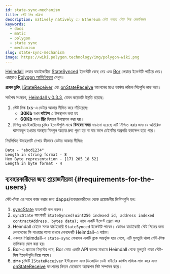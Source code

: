 ```yaml
---
id: state-sync-mechanism
title: স্টেট সিঙ্ক প্রক্রিয়া
description: natively natively ে Ethereum ডেটা পড়তে স্টেট সিঙ্ক মেকানিজম
keywords:
  - docs
  - matic
  - polygon
  - state sync
  - mechanism
slug: state-sync-mechanism
image: https://wiki.polygon.technology/img/polygon-wiki.png
---
```


[Heimdall](/docs/maintain/glossary.md#heimdall) লেয়ার যাচাইকারীরা [StateSynced](https://github.com/maticnetwork/contracts/blob/a4c26d59ca6e842af2b8d2265be1da15189e29a4/contracts/root/stateSyncer/StateSender.sol#L24) ইভেন্টটি বেছে নেয় এবং [Bor](/docs/maintain/glossary.md#bor) লেয়ারে ইভেন্টটি পাঠিয়ে দেয়। এছাড়াও [Polygon আর্কিটেকচার](/docs/pos/polygon-architecture) দেখুন।

**প্রাপক চুক্তি**, [IStateReceiver](https://github.com/maticnetwork/genesis-contracts/blob/master/contracts/IStateReceiver.sol) এবং [onStateReceive](https://github.com/maticnetwork/genesis-contracts/blob/05556cfd91a6879a8190a6828428f50e4912ee1a/contracts/IStateReceiver.sol#L5) ফাংশনের মধ্যে কাস্টম লজিক সিটগুলি লাভ করে।

সর্বশেষ সংস্করণ, [Heimdall v.0.3.3](https://github.com/maticnetwork/heimdall/releases/tag/v0.3.3), যেমন কয়েকটি উন্নতি রয়েছে:
1. স্টেট সিঙ্ক txs-এ ডেটার আকার সীমিত করে দাঁড়িয়েছে:
    * **30Kb** যখন **বাইটস** এ উপস্থাপন করা হয়
    * **60Kb** যখন **স্ট্রিং** হিসাবে উপস্থাপন করা হয়।
2. বিভিন্ন যাচাইকারীদের চুক্তির ইভেন্টগুলি মাঝে **বিলম্বের সময়** বাড়ানো হয়েছে এটি নিশ্চিত করার জন্য যে অতিরিক্ত ঘটনাবহুল হওয়ার অবস্থায় মিমপুল অত্যন্ত দ্রুত পূরণ হয় না যার ফলে চেইনটির অগ্রগতি হস্তক্ষেপ হতে পরে।

নিম্নলিখিত উদাহরণটি দেখায় কীভাবে ডেটার আকার সীমিত:

```
Data - "abcd1234"
Length in string format - 8
Hex Byte representation - [171 205 18 52]
Length in byte format - 4
```

## ব্যবহারকারীদের জন্য প্রয়োজনীয়তা {#requirements-for-the-users}

স্টেট-সিঙ্ক এর সাথে কাজ করার জন্য dapps/ব্যবহারকারীদের থেকে প্রয়োজনীয় জিনিসগুলি হল:

1.  [syncState](https://github.com/maticnetwork/contracts/blob/19163ddecf91db17333859ae72dd73c91bee6191/contracts/root/stateSyncer/StateSender.sol#L33) ফাংশনটি কল করুন।
2. `syncState` ফাংশনটি `StateSynced(uint256 indexed id, address indexed contractAddress, bytes data);` নামে একটি ইভেন্ট প্রেরণ করে
3. Heimdall চেইনে সমস্ত যাচাইকারী `StateSynced` ইভেন্টটি পাবেন। কোনও যাচাইকারী স্টেট সিঙ্কের জন্য লেনদেনের ফি পাওয়ার আশা রাখলে লেনদেনটি Heimdall-এ পাঠান।
4. একবার Heimdall-এ `state-sync` লেনদেন একটি ব্লকে অন্তর্ভুক্ত হয়ে গেলে, এটি মুলতুবি থাকা স্টেট-সিঙ্ক তালিকায় যোগ করা হয়।
5. Bor-এ প্রত্যেক স্প্রিন্টের পরে, Bor নোড একটি API কলের মাধ্যমে Heimdall থেকে মুলতুবি থাকা স্টেট-সিঙ্ক ইভেন্টগুলি নিয়ে আসে।
6. প্রাপক চুক্তিটি `IStateReceiver` ইন্টারফেস এবং ডিকোডিং ডেটা বাইটের কাস্টম লজিক লাভ করে এবং [onStateReceive](https://github.com/maticnetwork/genesis-contracts/blob/master/contracts/IStateReceiver.sol) ফাংশনের ভিতন যেকোনো অ্যাকশন সিট সম্পাদন করে।
